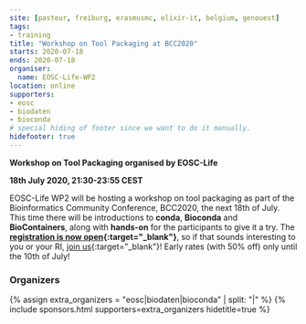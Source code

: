 ```yaml
---
site: [pasteur, freiburg, erasmusmc, elixir-it, belgium, genouest]
tags:
- training
title: "Workshop on Tool Packaging at BCC2020"
starts: 2020-07-18
ends: 2020-07-18
organiser:
  name: EOSC-Life-WP2
location: online
supporters:
- eosc
- biodaten
- bioconda
# special hiding of footer since we want to do it manually.
hidefooter: true
---
```



**Workshop on Tool Packaging organised by EOSC-Life**

**18th July 2020, 21:30-23:55 CEST** 

EOSC-Life WP2 will be hosting a workshop on tool packaging as part of the Bioinformatics Community Conference, BCC2020, the next 18th of July. This time there will be introductions to **conda**, **Bioconda** and **BioContainers**, along with **hands-on** for the participants to give it a try. The **[registration is now open](https://bcc2020.sched.com/event/cYGp/fit-your-tools-into-any-platform-with-bioconda-and-biocontainers){:target="_blank"}**, so if that sounds interesting to you or your RI, [join us](https://bcc2020.github.io/Registration/#registration){:target="_blank"}! Early rates (with 50% off) only until the 10th of July!

### Organizers

{% assign extra_organizers =  "eosc|biodaten|bioconda" | split: "|"  %}
{% include sponsors.html supporters=extra_organizers hidetitle=true %}
